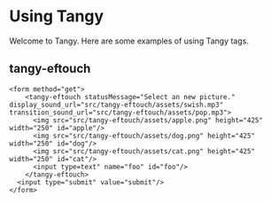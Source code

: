 # Using Tangy

Welcome to Tangy. Here are some examples of using Tangy tags.

## tangy-eftouch

```
<form method="get">
    <tangy-eftouch statusMessage="Select an new picture." display_sound_url="src/tangy-eftouch/assets/swish.mp3" transition_sound_url="src/tangy-eftouch/assets/pop.mp3">
      <img src="src/tangy-eftouch/assets/apple.png" height="425" width="250" id="apple"/>
      <img src="src/tangy-eftouch/assets/dog.png" height="425" width="250" id="dog"/>
      <img src="src/tangy-eftouch/assets/cat.png" height="425" width="250" id="cat"/>
      <input type=text" name="foo" id="foo"/>
    </tangy-eftouch>
  <input type="submit" value="submit"/>
</form>
```

